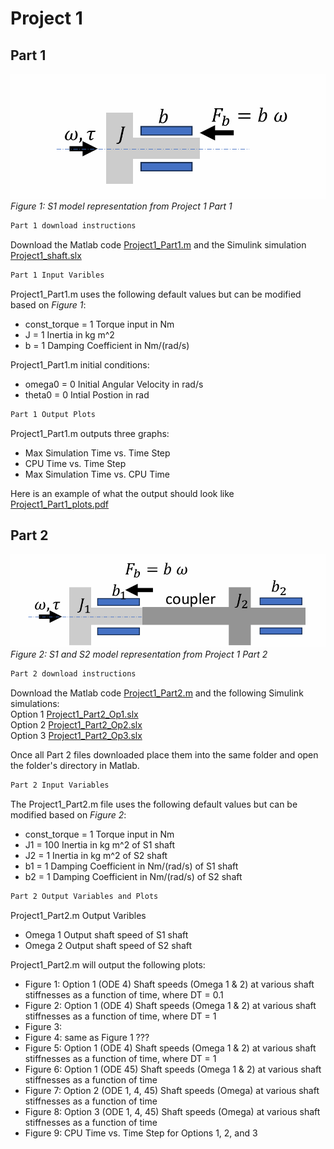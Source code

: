 # Project 1
## Part 1
![image alt](https://github.com/JoshuaSerrano71/MEEN432Sp2025_JoshuaSerrano71/blob/main/Project1/Part1/Examples/Project1_Part1_System.png) <br>
*Figure 1: S1 model representation from Project 1 Part 1* <br>

```markdown
Part 1 download instructions
```
Download the Matlab code [Project1_Part1.m](https://github.com/JoshuaSerrano71/MEEN432Sp2025_JoshuaSerrano71/tree/main/Project1/Part1/Project1_Part1.m) and the Simulink simulation [Project1_shaft.slx](https://github.com/JoshuaSerrano71/MEEN432Sp2025_JoshuaSerrano71/tree/main/Project1/Project1_shaft.slx) <br>

```markdown
Part 1 Input Varibles
```
Project1_Part1.m uses the following default values but can be modified based on *Figure 1*:
- const_torque = 1    Torque input in Nm
- J = 1               Inertia in kg m^2
- b = 1               Damping Coefficient in Nm/(rad/s)

Project1_Part1.m initial conditions:
- omega0 = 0         Initial Angular Velocity in rad/s
- theta0 = 0         Intial Postion in rad

```markdown
Part 1 Output Plots
```

Project1_Part1.m outputs three graphs:
- Max Simulation Time vs. Time Step
- CPU Time vs. Time Step
- Max Simulation Time vs. CPU Time
  
Here is an example of what the output should look like
[Project1_Part1_plots.pdf](https://github.com/JoshuaSerrano71/MEEN432Sp2025_JoshuaSerrano71/tree/main/Project1/Part1/Project1_Part1_Plots.pdf)

## Part 2
![image alt](https://github.com/JoshuaSerrano71/MEEN432Sp2025_JoshuaSerrano71/blob/main/Project1/Part2/Examples/Project1_Part2_System.png) <br>
*Figure 2: S1 and S2 model representation from Project 1 Part 2* <br>

```markdown
Part 2 download instructions
```

Download the Matlab code [Project1_Part2.m](https://github.com/JoshuaSerrano71/MEEN432Sp2025_JoshuaSerrano71/tree/main/Project1/Part2/Project1_Part2.m) and the following Simulink simulations: <br>
Option 1 [Project1_Part2_Op1.slx](https://github.com/JoshuaSerrano71/MEEN432Sp2025_JoshuaSerrano71/tree/main/Project1/Part2/Project1_Part2_Op1.slx) <br>
Option 2 [Project1_Part2_Op2.slx](https://github.com/JoshuaSerrano71/MEEN432Sp2025_JoshuaSerrano71/tree/main/Project1/Part2/Project1_Part2_Op2.slx) <br>
Option 3 [Project1_Part2_Op3.slx](https://github.com/JoshuaSerrano71/MEEN432Sp2025_JoshuaSerrano71/tree/main/Project1/Part2/Project1_Part2_Op3.slx) <br>

Once all Part 2 files downloaded place them into the same folder and open the folder's directory in Matlab. <br>

```markdown
Part 2 Input Variables
```
The Project1_Part2.m file uses the following default values but can be modified based on *Figure 2*:
- const_torque = 1     Torque input in Nm
- J1 = 100             Inertia in kg m^2 of S1 shaft
- J2 = 1               Inertia in kg m^2 of S2 shaft
- b1 = 1               Damping Coefficient in Nm/(rad/s) of S1 shaft
- b2 = 1               Damping Coefficient in Nm/(rad/s) of S2 shaft

```markdown
Part 2 Output Variables and Plots
```
Project1_Part2.m Output Varibles
- Omega 1    Output shaft speed of S1 shaft
- Omega 2    Output shaft speed of S2 shaft


Project1_Part2.m will output the following plots:
- Figure 1: Option 1 (ODE 4) Shaft speeds (Omega 1 & 2) at various shaft stiffnesses as a function of time, where DT = 0.1 
- Figure 2: Option 1 (ODE 4) Shaft speeds (Omega 1 & 2) at various shaft stiffnesses as a function of time, where DT = 1
- Figure 3: 
- Figure 4: same as Figure 1 ???
- Figure 5: Option 1 (ODE 4) Shaft speeds (Omega 1 & 2) at various shaft stiffnesses as a function of time, where DT = 1
- Figure 6: Option 1 (ODE 45) Shaft speeds (Omega 1 & 2) at various shaft stiffnesses as a function of time
- Figure 7: Option 2 (ODE 1, 4, 45) Shaft speeds (Omega) at various shaft stiffnesses as a function of time
- Figure 8: Option 3 (ODE 1, 4, 45) Shaft speeds (Omega) at various shaft stiffnesses as a function of time
- Figure 9: CPU Time vs. Time Step for Options 1, 2, and 3




